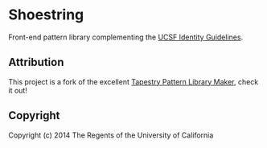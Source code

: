 # Shoestring

Front-end pattern library complementing the [UCSF Identity Guidelines](http://identity.ucsf.edu/website).

## Attribution
This project is a fork of the excellent [Tapestry Pattern Library Maker](https://github.com/PebbleRoad/tapestry), check it out!

## Copyright

Copyright (c) 2014 The Regents of the University of California
